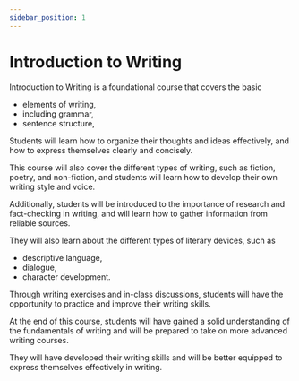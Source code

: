 ```yaml
---
sidebar_position: 1
---
```


# Introduction to Writing

Introduction to Writing is a foundational course that covers the basic

- elements of writing, 
- including grammar, 
- sentence structure, 

Students will learn how to organize their thoughts and ideas effectively, and how to express themselves clearly and concisely.

This course will also cover the different types of writing, such as fiction, poetry, and non-fiction, and students will learn how to develop their own writing style and voice.

Additionally, students will be introduced to the importance of research and fact-checking in writing, and will learn how to gather information from reliable sources.

They will also learn about the different types of literary devices, 
such as 
- descriptive language, 
- dialogue,  
- character development. 

Through writing exercises and in-class discussions, students will have the opportunity to practice and improve their writing skills.

At the end of this course, students will have gained a solid understanding of the fundamentals of writing and will be prepared to take on more advanced writing courses. 

They will have developed their writing skills and will be better equipped to express themselves effectively in writing.